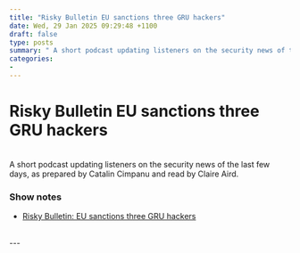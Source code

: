 ```yaml
---
title: "Risky Bulletin EU sanctions three GRU hackers"
date: Wed, 29 Jan 2025 09:29:48 +1100
draft: false
type: posts
summary: " A short podcast updating listeners on the security news of the last few days, as prepared by Catalin Cimpanu and read by"
categories: 
- 
---
```

# Risky Bulletin EU sanctions three GRU hackers


<br/>
A short podcast updating listeners on the security news of the last few days, as prepared by Catalin Cimpanu and read by Claire Aird.

### Show notes

-   [Risky Bulletin: EU sanctions three GRU hackers](https://risky.biz/risky-bulletin-eu-sanctions-three-gru-hackers/)

<br/>
---
